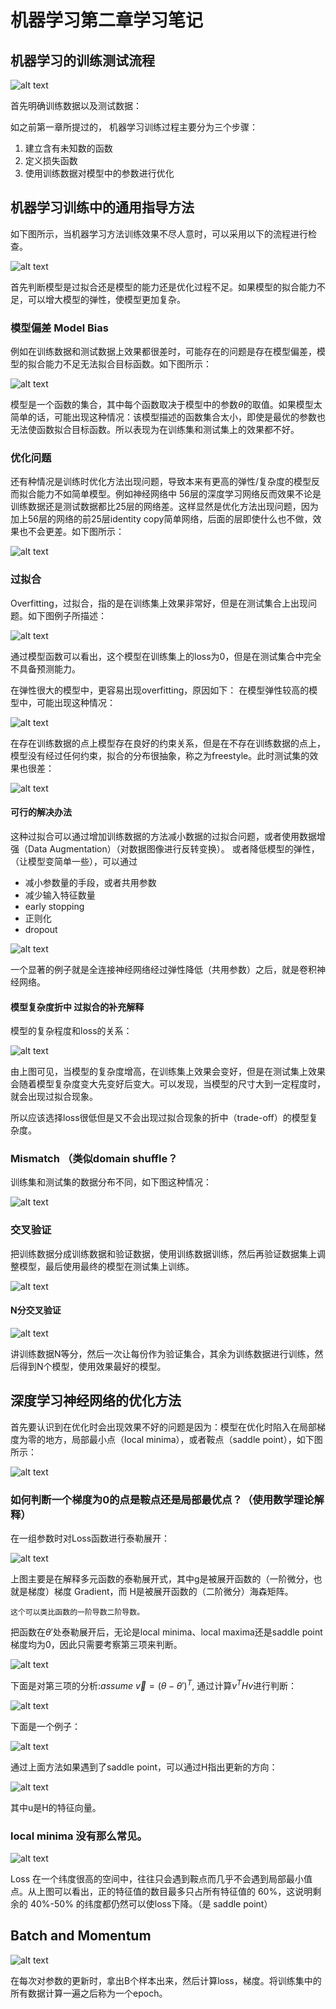 # 机器学习第二章学习笔记

## 机器学习的训练测试流程

![alt text](image-1.png)

首先明确训练数据以及测试数据：

如之前第一章所提过的， 机器学习训练过程主要分为三个步骤：

1. 建立含有未知数的函数
2. 定义损失函数
3. 使用训练数据对模型中的参数进行优化

## 机器学习训练中的通用指导方法

如下图所示，当机器学习方法训练效果不尽人意时，可以采用以下的流程进行检查。

![alt text](image.png)

首先判断模型是过拟合还是模型的能力还是优化过程不足。如果模型的拟合能力不足，可以增大模型的弹性，使模型更加复杂。

### 模型偏差 Model Bias

例如在训练数据和测试数据上效果都很差时，可能存在的问题是存在模型偏差，模型的拟合能力不足无法拟合目标函数。如下图所示：

![alt text](image-2.png)

模型是一个函数的集合，其中每个函数取决于模型中的参数$\theta$的取值。如果模型太简单的话，可能出现这种情况：该模型描述的函数集合太小，即使是最优的参数也无法使函数拟合目标函数。所以表现为在训练集和测试集上的效果都不好。

### 优化问题

还有种情况是训练时优化方法出现问题，导致本来有更高的弹性/复杂度的模型反而拟合能力不如简单模型。例如神经网络中 56层的深度学习网络反而效果不论是训练数据还是测试数据都比25层的网络差。这样显然是优化方法出现问题，因为加上56层的网络的前25层identity copy简单网络，后面的层即使什么也不做，效果也不会更差。如下图所示：

![alt text](image-3.png)

### 过拟合

Overfitting，过拟合，指的是在训练集上效果非常好，但是在测试集合上出现问题。如下图例子所描述：

![alt text](image-4.png)

通过模型函数可以看出，这个模型在训练集上的loss为0，但是在测试集合中完全不具备预测能力。

在弹性很大的模型中，更容易出现overfitting，原因如下：
在模型弹性较高的模型中，可能出现这种情况：

![alt text](image-5.png)

在存在训练数据的点上模型存在良好的约束关系，但是在不存在训练数据的点上，模型没有经过任何约束，拟合的分布很抽象，称之为freestyle。此时测试集的效果也很差：

![alt text](image-6.png)

#### 可行的解决办法

这种过拟合可以通过增加训练数据的方法减小数据的过拟合问题，或者使用数据增强（Data Augmentation）（对数据图像进行反转变换）。
或者降低模型的弹性，（让模型变简单一些），可以通过

- 减小参数量的手段，或者共用参数
- 减少输入特征数量
- early stopping
- 正则化
- dropout

![alt text](image-7.png)

一个显著的例子就是全连接神经网络经过弹性降低（共用参数）之后，就是卷积神经网络。

#### 模型复杂度折中 过拟合的补充解释

模型的复杂程度和loss的关系：

![alt text](image-8.png)

由上图可见，当模型的复杂度增高，在训练集上效果会变好，但是在测试集上效果会随着模型复杂度变大先变好后变大。可以发现，当模型的尺寸大到一定程度时，就会出现过拟合现象。

所以应该选择loss很低但是又不会出现过拟合现象的折中（trade-off）的模型复杂度。

### Mismatch  （类似domain shuffle？

训练集和测试集的数据分布不同，如下图这种情况：

![alt text](image-11.png)

### 交叉验证

把训练数据分成训练数据和验证数据，使用训练数据训练，然后再验证数据集上调整模型，最后使用最终的模型在测试集上训练。

![alt text](image-9.png)

#### N分交叉验证

![alt text](image-10.png)

讲训练数据N等分，然后一次让每份作为验证集合，其余为训练数据进行训练，然后得到N个模型，使用效果最好的模型。

## 深度学习神经网络的优化方法

首先要认识到在优化时会出现效果不好的问题是因为：模型在优化时陷入在局部梯度为零的地方，局部最小点（local minima），或者鞍点（saddle point），如下图所示：

![alt text](image-12.png)

### 如何判断一个梯度为0的点是鞍点还是局部最优点？（使用数学理论解释）

在一组参数时对Loss函数进行泰勒展开：

![alt text](image-13.png)

上图主要是在解释多元函数的泰勒展开式，其中g是被展开函数的（一阶微分，也就是梯度）梯度 Gradient，而 H是被展开函数的（二阶微分）海森矩阵。

    这个可以类比函数的一阶导数二阶导数。

把函数在$\theta'$处泰勒展开后，无论是local minima、local maxima还是saddle point梯度均为0，因此只需要考察第三项来判断。

![alt text](image-14.png)

下面是对第三项的分析:$assume\ \vec{v}={(\theta-\theta')}^T$, 通过计算$v^T H v$进行判断：

![alt text](image-15.png)

下面是一个例子：

![alt text](image-16.png)

通过上面方法如果遇到了saddle point，可以通过H指出更新的方向：

![alt text](image-17.png)

其中u是H的特征向量。

### local minima 没有那么常见。

![alt text](image-18.png)

Loss 在一个纬度很高的空间中，往往只会遇到鞍点而几乎不会遇到局部最小值点。从上图可以看出，正的特征值的数目最多只占所有特征值的 60%，这说明剩余的 40%-50% 的纬度都仍然可以使loss下降。（是 saddle point）

## Batch and Momentum

![alt text](image-19.png)

在每次对参数的更新时，拿出B个样本出来，然后计算loss，梯度。将训练集中的所有数据计算一遍之后称为一个epoch。

